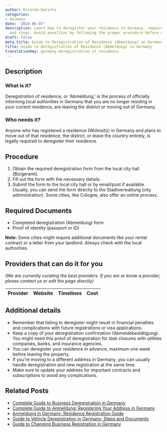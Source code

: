 ```yaml
---
author: Ricardo Batista
categories:
- Germany
date: '2024-06-07'
description: Learn how to deregister your residence in Germany, required documents,
  and steps. Avoid penalties by following the proper procedure before moving out.
draft: false
meta_title: Guide to Deregistration of Residence (Abmeldung) in Germany
title: Guide to Deregistration of Residence (Abmeldung) in Germany
translationKey: germany-deregistration_of_residence
---
```


## Description
### What is it?
Deregistration of residence, or 'Abmeldung,' is the process of officially informing local authorities in Germany that you are no longer residing in your current residence, are leaving the district or moving out of Germany.

### Who needs it?
Anyone who has registered a residence (Wohnsitz) in Germany and plans to move out of that residence, the district, or leave the country entirely, is legally required to deregister their residence.

## Procedure
1. Obtain the required deregistration form from the local city hall (Bürgeramt).
2. Fill out the form with the necessary details.
3. Submit the form to the local city hall or by email/post if available. Usually, you can send the form directly to the Stadtverwaltung (city administration). Some cities, like Cologne, also offer an online process.

## Required Documents
- Completed deregistration (Abmeldung) form
- Proof of identity (passport or ID)

**Note:** Some cities might require additional documents like your rental contract or a letter from your landlord. Always check with the local authorities.

## Providers that can do it for you

_(We are currently curating the best providers. If you are or know a provider, please contact us or edit the page directly)_

| Provider        |     Website     |     Timelines    |       Cost      |
| :-------------: | :-------------: |  :-------------: | :-------------: |

## Additional details
- Remember that failing to deregister might result in financial penalties and complications with future registrations or visa applications.
- Keep a copy of your deregistration confirmation (Abmeldebestätigung). You might need this proof of deregistration for task closures with utilities companies, banks, and insurance agencies.
- You can deregister your residence in advance, maximum one week before leaving the property.
- If you're moving to a different address in Germany, you can usually handle deregistration and new registration at the same time.
- Make sure to update your address for important contracts and subscriptions to avoid any complications.


## Related Posts

- [Complete Guide to Business Deregistration in Germany](https://tramitit.com/guides/germany/business_deregistration/)
- [Complete Guide to Anmeldung: Registering Your Address in Germany](https://tramitit.com/guides/germany/change_of_address_registration/)
- [Anmeldung in Germany: Residence Registration Guide](https://tramitit.com/guides/germany/registration_of_residence/)
- [Guide to Vehicle Deregistration in Germany: Steps and Documents](https://tramitit.com/guides/germany/vehicle_deregistration/)
- [Guide to Changing Business Registration in Germany](https://tramitit.com/guides/germany/change_of_business_registration/)